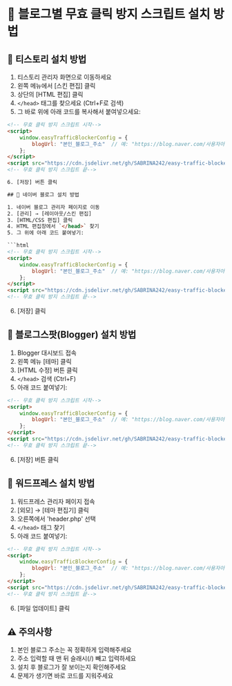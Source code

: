 # 📱 블로그별 무효 클릭 방지 스크립트 설치 방법

## 🌟 티스토리 설치 방법

1. 티스토리 관리자 화면으로 이동하세요
2. 왼쪽 메뉴에서 [스킨 편집] 클릭
3. 상단의 [HTML 편집] 클릭
4. `</head>` 태그를 찾으세요 (Ctrl+F로 검색)
5. 그 바로 위에 아래 코드를 복사해서 붙여넣으세요:

```html
<!-- 무효 클릭 방지 스크립트 시작-->
<script>
    window.easyTrafficBlockerConfig = {
        blogUrl: "본인_블로그_주소"  // 예: "https://blog.naver.com/사용자아이디"
    };
</script>
<script src="https://cdn.jsdelivr.net/gh/SABRINA242/easy-traffic-blocker@refs/heads/main/easy_traffic_blocker.js"></script>
<!-- 무효 클릭 방지 스크립트 끝-->

6. [저장] 버튼 클릭

## 🌟 네이버 블로그 설치 방법

1. 네이버 블로그 관리자 페이지로 이동
2. [관리] → [레이아웃/스킨 편집]
3. [HTML/CSS 편집] 클릭
4. HTML 편집창에서 `</head>` 찾기
5. 그 위에 아래 코드 붙여넣기:

```html
<!-- 무효 클릭 방지 스크립트 시작-->
<script>
    window.easyTrafficBlockerConfig = {
        blogUrl: "본인_블로그_주소"  // 예: "https://blog.naver.com/사용자아이디"
    };
</script>
<script src="https://cdn.jsdelivr.net/gh/SABRINA242/easy-traffic-blocker@refs/heads/main/easy_traffic_blocker.js"></script>
<!-- 무효 클릭 방지 스크립트 끝-->
```

6. [저장] 클릭

## 🌟 블로그스팟(Blogger) 설치 방법

1. Blogger 대시보드 접속
2. 왼쪽 메뉴 [테마] 클릭
3. [HTML 수정] 버튼 클릭
4. `</head>` 검색 (Ctrl+F)
5. 아래 코드 붙여넣기:

```html
<!-- 무효 클릭 방지 스크립트 시작-->
<script>
    window.easyTrafficBlockerConfig = {
        blogUrl: "본인_블로그_주소"  // 예: "https://blog.naver.com/사용자아이디"
    };
</script>
<script src="https://cdn.jsdelivr.net/gh/SABRINA242/easy-traffic-blocker@refs/heads/main/easy_traffic_blocker.js"></script>
<!-- 무효 클릭 방지 스크립트 끝-->
```

6. [저장] 버튼 클릭

## 🌟 워드프레스 설치 방법

1. 워드프레스 관리자 페이지 접속
2. [외모] → [테마 편집기] 클릭
3. 오른쪽에서 'header.php' 선택
4. `</head>` 태그 찾기
5. 아래 코드 붙여넣기:

```html
<!-- 무효 클릭 방지 스크립트 시작-->
<script>
    window.easyTrafficBlockerConfig = {
        blogUrl: "본인_블로그_주소"  // 예: "https://blog.naver.com/사용자아이디"
    };
</script>
<script src="https://cdn.jsdelivr.net/gh/SABRINA242/easy-traffic-blocker@refs/heads/main/easy_traffic_blocker.js"></script>
<!-- 무효 클릭 방지 스크립트 끝-->
```

6. [파일 업데이트] 클릭

## ⚠️ 주의사항

1. 본인 블로그 주소는 꼭 정확하게 입력해주세요
2. 주소 입력할 때 맨 뒤 슬래시(/) 빼고 입력하세요
3. 설치 후 블로그가 잘 보이는지 확인해주세요
4. 문제가 생기면 바로 코드를 지워주세요

